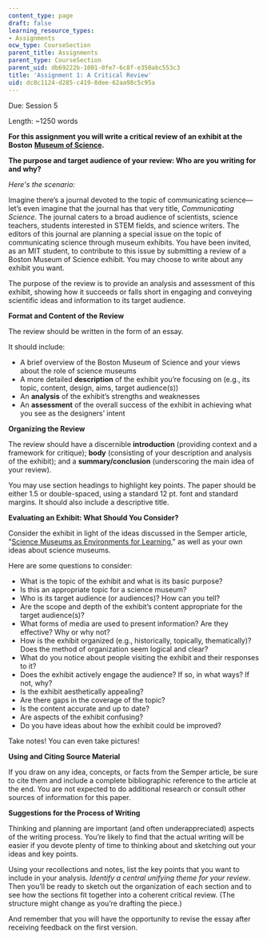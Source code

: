 ```yaml
---
content_type: page
draft: false
learning_resource_types:
- Assignments
ocw_type: CourseSection
parent_title: Assignments
parent_type: CourseSection
parent_uid: db69222b-1001-0fe7-6c8f-e350abc553c3
title: 'Assignment 1: A Critical Review'
uid: dc8c1124-d285-c419-8dee-62aa98c5c95a
---
```

Due: Session 5

Length: ~1250 words

**For this assignment you will write a critical review of an exhibit at the Boston** [**Museum of Science**](https://www.mos.org/)**.**

**The purpose and target audience of your review: Who are you writing for and why?**

*Here's the scenario:*

Imagine there’s a journal devoted to the topic of communicating science—let’s even imagine that the journal has that very title, *Communicating Science*. The journal caters to a broad audience of scientists, science teachers, students interested in STEM fields, and science writers. The editors of this journal are planning a special issue on the topic of communicating science through museum exhibits. You have been invited, as an MIT student, to contribute to this issue by submitting a review of a Boston Museum of Science exhibit. You may choose to write about any exhibit you want.

The purpose of the review is to provide an analysis and assessment of this exhibit, showing how it succeeds or falls short in engaging and conveying scientific ideas and information to its target audience.

**Format and Content of the Review**

The review should be written in the form of an essay.

It should include:

- A brief overview of the Boston Museum of Science and your views about the role of science museums
- A more detailed **description** of the exhibit you’re focusing on (e.g., its topic, content, design, aims, target audience(s))
- An **analysis** of the exhibit’s strengths and weaknesses
- An **assessment** of the overall success of the exhibit in achieving what you see as the designers’ intent

**Organizing the Review**

The review should have a discernible **introduction** (providing context and a framework for critique); **body** (consisting of your description and analysis of the exhibit); and a **summary/conclusion** (underscoring the main idea of your review).

You may use section headings to highlight key points. The paper should be either 1.5 or double-spaced, using a standard 12 pt. font and standard margins. It should also include a descriptive title.

**Evaluating an Exhibit: What Should You Consider?**

Consider the exhibit in light of the ideas discussed in the Semper article, "[Science Museums as Environments for Learning](http://physicstoday.scitation.org/doi/abs/10.1063/1.881216)," as well as your own ideas about science museums.

Here are some questions to consider:

- What is the topic of the exhibit and what is its basic purpose?
- Is this an appropriate topic for a science museum?
- Who is its target audience (or audiences)? How can you tell?
- Are the scope and depth of the exhibit’s content appropriate for the target audience(s)?
- What forms of media are used to present information? Are they effective? Why or why not?
- How is the exhibit organized (e.g., historically, topically, thematically)? Does the method of organization seem logical and clear?
- What do you notice about people visiting the exhibit and their responses to it?
- Does the exhibit actively engage the audience? If so, in what ways? If not, why?
- Is the exhibit aesthetically appealing?
- Are there gaps in the coverage of the topic?
- Is the content accurate and up to date?
- Are aspects of the exhibit confusing?
- Do you have ideas about how the exhibit could be improved?

Take notes! You can even take pictures!

**Using and Citing Source Material**

If you draw on any idea, concepts, or facts from the Semper article, be sure to cite them and include a complete bibliographic reference to the article at the end. You are not expected to do additional research or consult other sources of information for this paper.

**Suggestions for the Process of Writing**

Thinking and planning are important (and often underappreciated) aspects of the writing process. You’re likely to find that the actual writing will be easier if you devote plenty of time to thinking about and sketching out your ideas and key points.

Using your recollections and notes, list the key points that you want to include in your analysis. *Identify a central unifying theme for your review*. Then you’ll be ready to sketch out the organization of each section and to see how the sections fit together into a coherent critical review. (The structure might change as you’re drafting the piece.)

And remember that you will have the opportunity to revise the essay after receiving feedback on the first version.